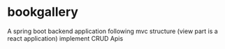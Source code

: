 # bookgallery
A spring boot backend application following mvc structure (view part is a react application) implement CRUD Apis
